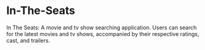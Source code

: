 # In-The-Seats
In The Seats:
  A movie and tv show searching application. Users can search for the latest movies and tv shows, accompanied by their respective ratings, cast, and trailers.
